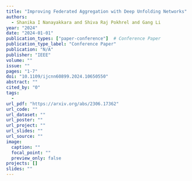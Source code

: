 ```yaml
---
title: "Improving Federated Aggregation with Deep Unfolding Networks"
authors:
  - Shanika I Nanayakkara and Shiva Raj Pokhrel and Gang Li
year: "2024"
date: "2024-01-01"
publication_types: ["paper-conference"]  # Conference Paper
publication_type_label: "Conference Paper"
publication: "N/A"
publisher: "IEEE"
volume: ""
issue: ""
pages: "1-7"
doi: "10.1109/ijcnn60899.2024.10650550"
abstract: ""
cited_by: "0"
tags:
  - 
url_pdf: "https://arxiv.org/abs/2306.17362"
url_code: ""
url_dataset: ""
url_poster: ""
url_project: ""
url_slides: ""
url_source: ""
image:
  caption: ""
  focal_point: ""
  preview_only: false
projects: []
slides: ""
---
```

